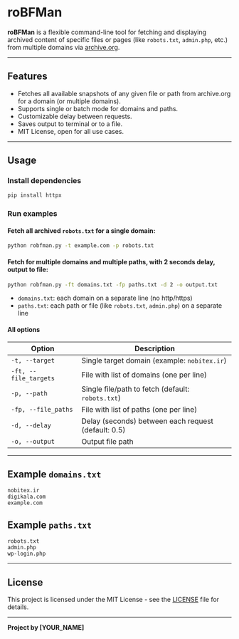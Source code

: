# roBFMan

**roBFMan** is a flexible command-line tool for fetching and displaying archived content of specific files or pages (like `robots.txt`, `admin.php`, etc.) from multiple domains via [archive.org](https://archive.org/).

---

## Features

- Fetches all available snapshots of any given file or path from archive.org for a domain (or multiple domains).
- Supports single or batch mode for domains and paths.
- Customizable delay between requests.
- Saves output to terminal or to a file.
- MIT License, open for all use cases.

---

## Usage

### Install dependencies

```bash
pip install httpx
```

### Run examples

#### Fetch all archived `robots.txt` for a single domain:

```bash
python robfman.py -t example.com -p robots.txt
```

#### Fetch for multiple domains and multiple paths, with 2 seconds delay, output to file:

```bash
python robfman.py -ft domains.txt -fp paths.txt -d 2 -o output.txt
```

- `domains.txt`: each domain on a separate line (no http/https)
- `paths.txt`: each path or file (like `robots.txt`, `admin.php`) on a separate line

#### All options

| Option | Description |
|--------|-------------|
| `-t, --target` | Single target domain (example: `nobitex.ir`) |
| `-ft, --file_targets` | File with list of domains (one per line) |
| `-p, --path` | Single file/path to fetch (default: `robots.txt`) |
| `-fp, --file_paths` | File with list of paths (one per line) |
| `-d, --delay` | Delay (seconds) between each request (default: 0.5) |
| `-o, --output` | Output file path |

---

## Example `domains.txt`

```
nobitex.ir
digikala.com
example.com
```

## Example `paths.txt`

```
robots.txt
admin.php
wp-login.php
```

---

## License

This project is licensed under the MIT License - see the [LICENSE](LICENSE) file for details.

---

**Project by [YOUR_NAME]**
